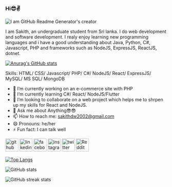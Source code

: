 ### Hi😎✌️

![I am GitHub Readme Generator's creator](https://media.licdn.com/dms/image/D4E16AQFsw3TT5f_I_Q/profile-displaybackgroundimage-shrink_350_1400/0/1712939564275?e=1724889600&v=beta&t=H7FBT8j5FfpQ1VEbJENmBok_gtAK7GJn9gHrLQAgB_Q)

I am Sakith, an undergraduate student from Sri lanka. I do web development and software development. I realy enjoy learning new programming languages and i have a good understanding about Java, Python, C#, Javascript, PHP and frameworks such as NodeJS, ExpressJS, ReactJS, dotnet.

 [![Anurag's GitHub stats](https://github-readme-stats.vercel.app/api?username=SakithDW)](https://github.com/anuraghazra/github-readme-stats)
 
Skills: HTML/ CSS/ Javascript/ PHP/ C#/ NodeJS/ React/ ExpressJS/ MySQL/ MS SQL/ MongoDB

- 🔭 I’m currently working on an e-commerce site with PHP 
- 🌱 I’m currently learning C#/ React/ NodeJS/Flutter 
- 👯 I’m looking to collaborate on a web project which helps me to shrpen up my skills for React and NodeJS. 
- 💬 Ask me about Anything😎😎 
- 📫 How to reach me: sakithdw2002@gmail.com 
- 😄 Pronouns: he/her 
- ⚡ Fun fact: I can talk well

[<img src='https://cdn.jsdelivr.net/npm/simple-icons@3.0.1/icons/github.svg' alt='github' height='40'>](https://github.com/SakithDW)  [<img src='https://cdn.jsdelivr.net/npm/simple-icons@3.0.1/icons/linkedin.svg' alt='linkedin' height='40'>](https://www.linkedin.com/in/sakith-deepna-wijenanda-252bb225/)  [<img src='https://cdn.jsdelivr.net/npm/simple-icons@3.0.1/icons/facebook.svg' alt='facebook' height='40'>](https://www.facebook.com/profile.php?id=100078445807357)  [<img src='https://cdn.jsdelivr.net/npm/simple-icons@3.0.1/icons/instagram.svg' alt='instagram' height='40'>](https://www.instagram.com/sakithdw/)  [<img src='https://cdn.jsdelivr.net/npm/simple-icons@3.0.1/icons/twitter.svg' alt='twitter' height='40'>](https://twitter.com/Sakith_DW)  [<img src='https://cdn.jsdelivr.net/npm/simple-icons@3.0.1/icons/reddit.svg' alt='Reddit' height='40'>](https://www.reddit.com/user/bro_I_love_me)    

[![Top Langs](https://github-readme-stats.vercel.app/api/top-langs/?username=SakithDW)](https://github.com/anuraghazra/github-readme-stats)

![GitHub stats](https://github-readme-stats.vercel.app/api?username=SakithDW&show_icons=true)  

![GitHub streak stats](https://streak-stats.demolab.com/?user=SakithDW)  







